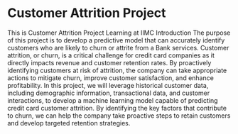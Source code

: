 # Customer Attrition Project 
This is Customer Attrition Project Learning at IIMC 
Introduction
The purpose of this project is to develop a predictive model that can accurately identify customers who are likely to churn or attrite from a Bank services. 
Customer attrition, or churn, is a critical challenge for credit card companies as it directly impacts revenue and customer retention rates. By proactively identifying customers at risk of attrition, the company can take appropriate actions to mitigate churn, improve customer satisfaction, and enhance profitability.
In this project, we will leverage historical customer data, including demographic information, transactional data, and customer interactions, to develop a machine learning model capable of predicting credit card customer attrition. By identifying the key factors that contribute to churn, we can help the company take proactive steps to retain customers and develop targeted retention strategies.
